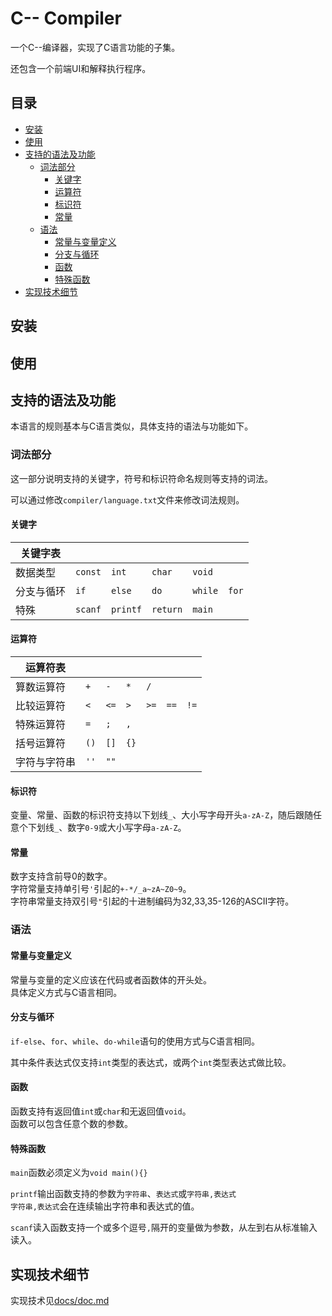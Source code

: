 # C-- Compiler

一个C--编译器，实现了C语言功能的子集。

还包含一个前端UI和解释执行程序。

## 目录 <!-- omit in toc -->

- [安装](#安装)
- [使用](#使用)
- [支持的语法及功能](#支持的语法及功能)
  - [词法部分](#词法部分)
    - [关键字](#关键字)
    - [运算符](#运算符)
    - [标识符](#标识符)
    - [常量](#常量)
  - [语法](#语法)
    - [常量与变量定义](#常量与变量定义)
    - [分支与循环](#分支与循环)
    - [函数](#函数)
    - [特殊函数](#特殊函数)
- [实现技术细节](#实现技术细节)

## 安装

## 使用

## 支持的语法及功能

本语言的规则基本与C语言类似，具体支持的语法与功能如下。

### 词法部分

这一部分说明支持的关键字，符号和标识符命名规则等支持的词法。

可以通过修改`compiler/language.txt`文件来修改词法规则。

#### 关键字

| 关键字表   |         |          |          |         |       |
| ---------- | ------- | -------- | -------- | ------- | ----- |
| 数据类型   | `const` | `int`    | `char`   | `void`  |       |
| 分支与循环 | `if`    | `else`   | `do`     | `while` | `for` |
| 特殊       | `scanf` | `printf` | `return` | `main`  |       |

#### 运算符

| 运算符表     |      |      |      |      |      |      |
| ------------ | ---- | ---- | ---- | ---- | ---- | ---- |
| 算数运算符   | `+`  | `-`  | `*`  | `/`  |      |      |
| 比较运算符   | `<`  | `<=` | `>`  | `>=` | `==` | `!=` |
| 特殊运算符   | `=`  | `;`  | `,`  |      |      |      |
| 括号运算符   | `()` | `[]` | `{}` |      |      |      |
| 字符与字符串 | `''` | `""` |      |      |      |      |

#### 标识符

变量、常量、函数的标识符支持以下划线`_`、大小写字母开头`a-zA-Z`，随后跟随任意个下划线`_`、数字`0-9`或大小写字母`a-zA-Z`。

#### 常量

数字支持含前导0的数字。  
字符常量支持单引号`'`引起的`+-*/_a~zA~Z0~9`。  
字符串常量支持双引号`"`引起的十进制编码为32,33,35-126的ASCII字符。  

### 语法

#### 常量与变量定义

常量与变量的定义应该在代码或者函数体的开头处。  
具体定义方式与C语言相同。

#### 分支与循环

`if-else`、`for`、`while`、`do-while`语句的使用方式与C语言相同。

其中条件表达式仅支持`int`类型的表达式，或两个`int`类型表达式做比较。

#### 函数

函数支持有返回值`int`或`char`和无返回值`void`。  
函数可以包含任意个数的参数。

#### 特殊函数

`main`函数必须定义为`void main(){}`

`printf`输出函数支持的参数为`字符串`、`表达式`或`字符串,表达式`  
`字符串,表达式`会在连续输出字符串和表达式的值。

`scanf`读入函数支持一个或多个逗号`,`隔开的变量做为参数，从左到右从标准输入读入。

## 实现技术细节

实现技术见[docs/doc.md](docs/doc.md)
